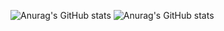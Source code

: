 ![Anurag's GitHub stats](https://github-readme-stats.vercel.app/api?username=DeanHnter&show_icons=true&theme=merko)
![Anurag's GitHub stats](https://github-readme-stats.vercel.app/api?username=DeanHnter&theme=merko&show_icons=true)
<!---
DeanHnter/DeanHnter is a ✨ special ✨ repository because its `README.md` (this file) appears on your GitHub profile.
You can click the Preview link to take a look at your changes.
--->


